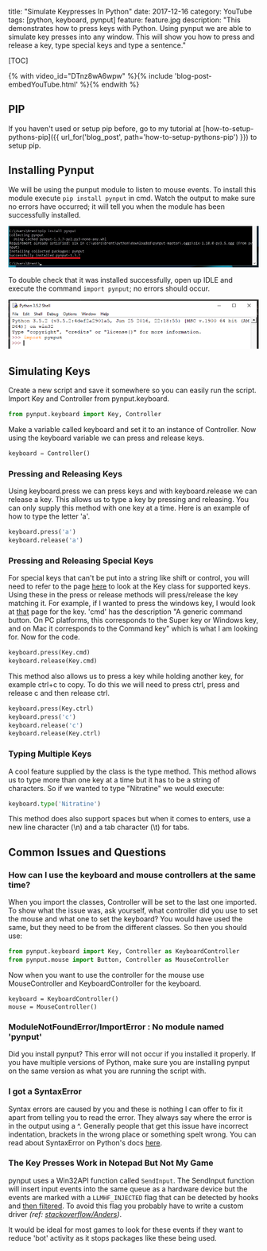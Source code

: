 title: "Simulate Keypresses In Python"
date: 2017-12-16
category: YouTube
tags: [python, keyboard, pynput]
feature: feature.jpg
description: "This demonstrates how to press keys with Python. Using pynput we are able to simulate key presses into any window. This will show you how to press and release a key, type special keys and type a sentence."

[TOC]

{% with video_id="DTnz8wA6wpw" %}{% include 'blog-post-embedYouTube.html' %}{% endwith %}

## PIP
If you haven't used or setup pip before, go to my tutorial at [how-to-setup-pythons-pip]({{ url_for('blog_post', path='how-to-setup-pythons-pip') }}) to setup pip.

## Installing Pynput
We will be using the punput module to listen to mouse events. To install this module execute ```pip install pynput``` in cmd. Watch the output to make sure no errors have occurred; it will tell you when the module has been successfully installed.

![Installing pynput](/post-assets/how-to-get-mouse-clicks-with-python/pynput1.png)

To double check that it was installed successfully, open up IDLE and execute the command ```import pynput```; no errors should occur.

![Testing pynput](/post-assets/how-to-get-mouse-clicks-with-python/pynput2.png)

## Simulating Keys
Create a new script and save it somewhere so you can easily run the script. Import Key and Controller from pynput.keyboard.

```python
from pynput.keyboard import Key, Controller
```

Make a variable called keyboard and set it to an instance of Controller. Now using the keyboard variable we can press and release keys.

```python
keyboard = Controller()
```

### Pressing and Releasing Keys
Using keyboard.press we can press keys and with keyboard.release we can release a key. This allows us to type a key by pressing and releasing. You can only supply this method with one key at a time. Here is an example of how to type the letter 'a'.

```python
keyboard.press('a')
keyboard.release('a')
```

### Pressing and Releasing Special Keys
For special keys that can't be put into a string like shift or control, you will need to refer to the page [here](https://pynput.readthedocs.io/en/latest/keyboard.html#pynput.keyboard.Key) to look at the Key class for supported keys. Using these in the press or release methods will press/release the key matching it. For example, if I wanted to press the windows key, I would look at [that](https://pynput.readthedocs.io/en/latest/keyboard.html#pynput.keyboard.Key) page for the key. 'cmd' has the description "A generic command button. On PC platforms, this corresponds to the Super key or Windows key, and on Mac it corresponds to the Command key" which is what I am looking for. Now for the code.

```python
keyboard.press(Key.cmd)
keyboard.release(Key.cmd)
```

This method also allows us to press a key while holding another key, for example ctrl+c to copy. To do this we will need to press ctrl, press and release c and then release ctrl.

```python
keyboard.press(Key.ctrl)
keyboard.press('c')
keyboard.release('c')
keyboard.release(Key.ctrl)
```

### Typing Multiple Keys
A cool feature supplied by the class is the type method. This method allows us to type more than one key at a time but it has to be a string of characters. So if we wanted to type "Nitratine" we would execute:

```python
keyboard.type('Nitratine')
```

This method does also support spaces but when it comes to enters, use a new line character (\n) and a tab character (\t) for tabs.

## Common Issues and Questions

### How can I use the keyboard and mouse controllers at the same time?
When you import the classes, Controller will be set to the last one imported. To show what the issue was, ask yourself, what controller did you use to set the mouse and what one to set the keyboard? You would have used the same, but they need to be from the different classes.  So then you should use:
```python
from pynput.keyboard import Key, Controller as KeyboardController
from pynput.mouse import Button, Controller as MouseController
```

Now when you want to use the controller for the mouse use MouseController and KeyboardController for the keyboard.
```
keyboard = KeyboardController()
mouse = MouseController()
```

### ModuleNotFoundError/ImportError : No module named 'pynput'
Did you install pynput? This error will not occur if you installed it properly. If you have multiple versions of Python, make sure you are installing pynput on the same version as what you are running the script with.

### I got a SyntaxError
Syntax errors are caused by you and these is nothing I can offer to fix it apart from telling you to read the error. They always say where the error is in the output using a ^. Generally people that get this issue have incorrect indentation, brackets in the wrong place or something spelt wrong. You can read about SyntaxError on Python's docs [here](https://docs.python.org/2/tutorial/errors.html#syntax-errors).

### The Key Presses Work in Notepad But Not My Game 
pynput uses a Win32API function called `SendInput`. The SendInput function will insert input events into the same queue as a hardware device but the events are marked with a `LLMHF_INJECTED` flag that can be detected by hooks and [then filtered](https://stackoverflow.com/a/19383403). To avoid this flag you probably have to write a custom driver *(ref: [stackoverflow/Anders](https://stackoverflow.com/a/44931001))*.

It would be ideal for most games to look for these events if they want to reduce 'bot' activity as it stops packages like these being used.
